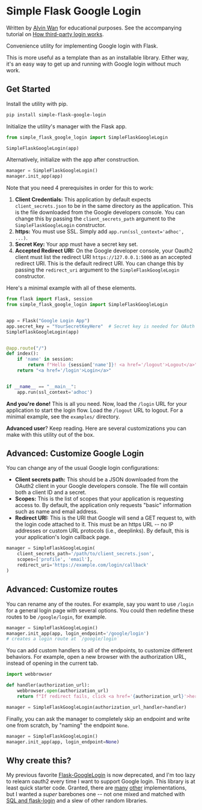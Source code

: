 # Simple Flask Google Login

Written by [Alvin Wan](https://alvinwan.com) for educational purposes. See the
accompanying tutorial on
[How third-party login works](http://alvinwan.com/how-thirdparty-login-works/).

Convenience utility for implementing Google login with Flask.

This is more useful as a template than as an installable library. Either way,
it's an easy way to get up and running with Google login without much work.

## Get Started

Install the utility with pip.

```bash
pip install simple-flask-google-login
```

Initialize the utility's manager with the Flask app.

```python
from simple_flask_google_login import SimpleFlaskGoogleLogin

SimpleFlaskGoogleLogin(app)
```

Alternatively, initialize with the app after construction.

```python
manager = SimpleFlaskGoogleLogin()
manager.init_app(app)
```

Note that you need 4 prerequisites in order for this to work:

1. **Client Credentials:** This application by default expects
`client_secrets.json` to be in the same directory as the application. This is
the file downloaded from the Google developers console. You can change this by
passing the `client_secrets_path` argument to the `SimpleFlaskGoogleLogin`
constructor.
2. **https:** You must use SSL. Simply add `app.run(ssl_context='adhoc', ...)`.
3. **Secret Key:** Your app must have a secret key set.
4. **Accepted Redirect URI:** On the Google developer console, your Oauth2
client must list the redirect URI `https://127.0.0.1:5000` as an accepted
redirect URI. This is the default redirect URI. You can change this by passing
the `redirect_uri` argument to the `SimpleFlaskGoogleLogin` constructor.

Here's a minimal example with all of these elements.

```python
from flask import Flask, session
from simple_flask_google_login import SimpleFlaskGoogleLogin


app = Flask("Google Login App")
app.secret_key = "YourSecretKeyHere"  # Secret key is needed for OAuth 2.0
SimpleFlaskGoogleLogin(app)


@app.route("/")
def index():
    if 'name' in session:
        return f"Hello {session['name']}! <a href='/logout'>Logout</a>"
    return "<a href='/login'>Login</a>"


if __name__ == "__main__":
    app.run(ssl_context='adhoc')
```

**And you're done!** This is all you need. Now, load the `/login` URL for your
application to start the login flow. Load the `/logout` URL to logout. For a
minimal example, see the `examples/` directory.

**Advanced user**? Keep reading. Here are several customizations you can make
with this utility out of the box.

## Advanced: Customize Google Login

You can change any of the usual Google login configurations:

- **Client secrets path:** This should be a JSON downloaded from the OAuth2
  client in your Google developers console. The file will contain both a client
  ID and a secret.
- **Scopes:** This is the list of scopes that your application is requesting
  access to. By default, the application only requests "basic" information such
  as name and email address.
- **Redirect URI:** This is the URI that Google will send a GET request to, with
  the login code attached to it. This must be an https URL -- no IP addresses or
  custom URL protocols (i.e., deeplinks). By default, this is your application's
  login callback page.

```python
manager = SimpleFlaskGoogleLogin(
    client_secrets_path='/path/to/client_secrets.json',
    scopes=['profile', 'email'],
    redirect_uri='https://example.com/login/callback'
)
```

## Advanced: Customize routes

You can rename any of the routes. For example, say you want to use `/login` for
a general login page with several options. You could then redefine these
routes to be `/google/login`, for example.

```python
manager = SimpleFlaskGoogleLogin()
manager.init_app(app, login_endpoint='/google/login')
# creates a login route at `/google/login`
```

You can add custom handlers to all of the endpoints, to customize different
behaviors. For example, open a new browser with the authorization URL, instead
of opening in the current tab.

```python
import webbrowser

def handler(authorization_url):
    webbrowser.open(authorization_url)
    return f"If redirect fails, click <a href='{authorization_url}'>here</a>."

manager = SimpleFlaskGoogleLogin(authorization_url_handler=handler)
```

Finally, you can ask the manager to completely skip an endpoint and write one
from scratch, by "naming" the endpoint `None`.

```python
manager = SimpleFlaskGoogleLogin()
manager.init_app(app, login_endpoint=None)
```

## Why create this?

My previous favorite [Flask-GoogleLogin](https://pypi.org/project/Flask-GoogleLogin/)
is now deprecated, and I'm too lazy to relearn oauth2 every time I want to
support Google login. This library is at least quick starter code. Granted,
there are [many](https://github.com/andygarcia86/python-flask-google-oauth-login) 
[other](https://github.com/seunkoko/Python-Flask-Google-Auth) 
implementations, but I wanted a *super* barebones one -- not one mixed and
matched with 
[SQL and flask-login](https://github.com/realpython/materials/blob/master/simple-flask-google-login/app.py)
 and a slew of other random libraries.
